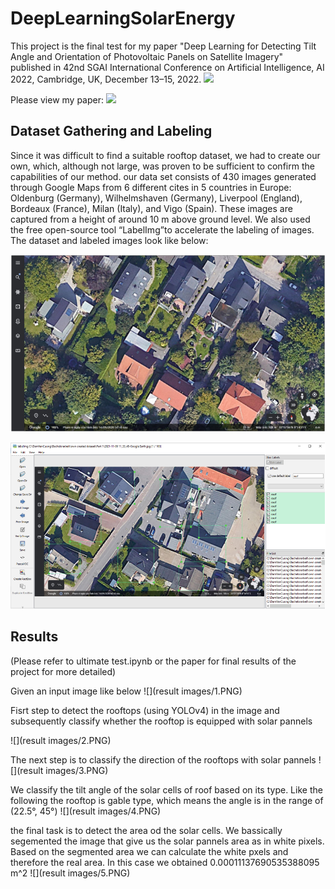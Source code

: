 # DeepLearningSolarEnergy
This project is the final test for my paper "Deep Learning for Detecting Tilt Angle and Orientation of Photovoltaic Panels on Satellite Imagery" published in 42nd SGAI International Conference on Artificial Intelligence, AI 2022, Cambridge, UK, December 13–15, 2022. <a href="https://link.springer.com/chapter/10.1007/978-3-031-21441-7_18"><img src="https://img.shields.io/badge/PDF-Link-greenlight"/></a>   

Please view my paper: <a href="DeepLearningSolarEnergy.pdf"><img src="https://img.shields.io/badge/PDF-Paper-red"/></a>  
## Dataset Gathering and Labeling

Since it was difficult to find a suitable rooftop dataset, we had to create our own, which, although not large, was proven to be sufficient to confirm the capabilities of our method. 
our data set consists of 430 images generated through Google Maps from 6 different cites in 5 countries in Europe: Oldenburg (Germany), Wilhelmshaven (Germany), Liverpool (England), Bordeaux (France), Milan (Italy), and Vigo (Spain). These images
are captured from a height of around 10 m above ground level. We also used the free open-source tool “LabelImg”to accelerate the labeling of images. The dataset and labeled images look like below:

![](images/Capture.PNG)

![](images/LabelImg1.PNG)


## Results
(Please refer to ultimate test.ipynb or the paper for final results of the project for more detailed)

Given an input image like below
![](result images/1.PNG)

Fisrt step to detect the rooftops (using YOLOv4) in the image and subsequently classify whether the rooftop is equipped with solar pannels

![](result images/2.PNG)

The next step is to classify the direction of the rooftops with solar pannels
![](result images/3.PNG)

We classify the tilt angle of the solar cells of roof based on its type. Like the following the rooftop is gable type, which means the angle is in the range of (22.5°, 45°)
![](result images/4.PNG)

the final task is to detect the area od the solar cells. We bassically segemented the image that give us the solar pannels area as in white pixels. Based on the segmented area we can calculate the white pxels and therefore the real area. In this case we obtained 0.00011137690535388095 m^2 
![](result images/5.PNG)

